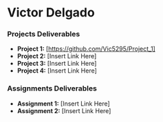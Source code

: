 # Victor Delgado


### Projects Deliverables
- **Project 1:** [https://github.com/Vic5295/Project_1]
- **Project 2:** [Insert Link Here]
- **Project 3:** [Insert Link Here]
- **Project 4:** [Insert Link Here]

### Assignments Deliverables
- **Assignment 1:** [Insert Link Here]
- **Assignment 2:** [Insert Link Here]







